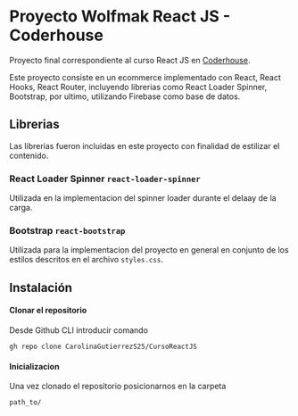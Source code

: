 # Proyecto Wolfmak React JS - Coderhouse

Proyecto final correspondiente al curso React JS en [Coderhouse](https://www.coderhouse.com.mx/).

Este proyecto consiste en un ecommerce implementado con React, React Hooks, React Router, incluyendo librerias como React Loader Spinner, Bootstrap, por ultimo, utilizando Firebase como base de datos. 

## Librerias

Las librerias fueron incluidas en este proyecto con finalidad de estilizar el contenido.

### React Loader Spinner `react-loader-spinner`

Utilizada en la implementacion del spinner loader durante el delaay de la carga.

### Bootstrap `react-bootstrap`

Utilizada para la implementacion del proyecto en general en conjunto de los estilos descritos en el archivo `styles.css`.

## Instalación

#### Clonar el repositorio

Desde Github CLI introducir comando

`gh repo clone CarolinaGutierrezS25/CursoReactJS`

#### Inicializacion

Una vez clonado el repositorio posicionarnos en la carpeta 

`path_to/`
